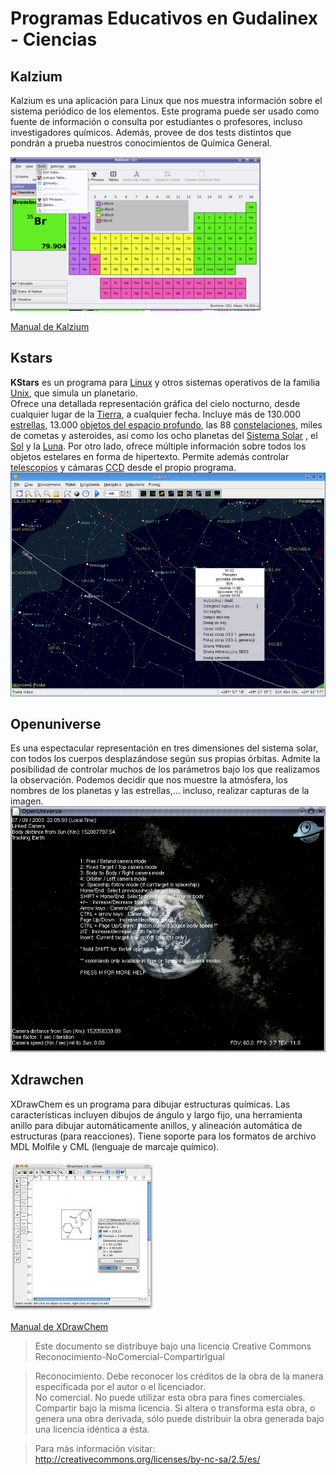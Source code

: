 # Programas Educativos en Gudalinex - Ciencias  

## Kalzium

Kalzium es una aplicación para Linux que nos muestra información sobre el sistema periódico de los elementos. Este programa puede ser usado como fuente de información o consulta por estudiantes o profesores, incluso investigadores químicos. Además, provee de dos tests distintos que pondrán a prueba nuestros conocimientos de Química General.

![kalzium](../img/vol5_4x_kalzium_default_thumb.png "kalzium")  
  
[Manual de Kalzium](http://docs.kde.org/development/es/kdeedu/kalzium/)  

## Kstars

**KStars** es un programa para [Linux](http://es.wikipedia.org/wiki/Linux "Linux") y otros sistemas operativos de la familia [Unix](http://es.wikipedia.org/wiki/Unix "Unix"), que simula un planetario.  
Ofrece una detallada representación gráfica del cielo nocturno, desde cualquier lugar de la [Tierra](http://es.wikipedia.org/wiki/Tierra "Tierra"), a cualquier fecha. Incluye más de 130.000 [estrellas](http://es.wikipedia.org/wiki/Estrella "Estrella"), 13.000 [objetos del espacio profundo](http://es.wikipedia.org/wiki/Objeto_del_espacio_profundo "Objeto del espacio profundo"), las 88 [constelaciones](http://es.wikipedia.org/wiki/Constelaci%C3%B3n "Constelación"), miles de cometas y asteroides, así como los ocho planetas del [Sistema Solar](http://es.wikipedia.org/wiki/Sistema_Solar "Sistema Solar") , el [Sol](http://es.wikipedia.org/wiki/Sol "Sol") y la [Luna](http://es.wikipedia.org/wiki/Luna "Luna"). Por otro lado, ofrece múltiple información sobre todos los objetos estelares en forma de hipertexto. Permite además controlar [telescopios](http://es.wikipedia.org/wiki/Telescopio "Telescopio") y cámaras [CCD](http://es.wikipedia.org/wiki/CCD "CCD") desde el propio programa.  
![kstars](../img/800px-KStars_Plejady.png "kstars")  
  
## Openuniverse

Es una espectacular representación en tres dimensiones del sistema solar, con todos los cuerpos desplazándose según sus propias órbitas. Admite la posibilidad de controlar muchos de los parámetros bajo los que realizamos la observación. Podemos decidir que nos muestre la atmósfera, los nombres de los planetas y las estrellas,... incluso, realizar capturas de la imagen.  
![openuniverse](../img/openuniverse.jpg "openuniverse")  
  
## Xdrawchen

XDrawChem es un programa para dibujar estructuras químicas. Las características incluyen dibujos de ángulo y largo fijo, una herramienta anillo para dibujar automáticamente anillos, y alineación automática de estructuras (para reacciones). Tiene soporte para los formatos de archivo MDL Molfile y CML (lenguaje de marcaje químico).
 

![drawschem](../img/t226xdrawchem1.9.png "drawschem")

[Manual de XDrawChem  
](http://xdrawchem.sourceforge.net/doc/index.html)

  
> Este documento se distribuye bajo una licencia Creative Commons Reconocimiento-NoComercial-CompartirIgual  
  
> Reconocimiento. Debe reconocer los créditos de la obra de la manera especificada por el autor o el licenciador.  
> No comercial. No puede utilizar esta obra para fines comerciales.  
> Compartir bajo la misma licencia. Si altera o transforma esta obra, o genera una obra derivada, sólo puede distribuir la obra generada bajo una licencia idéntica a ésta.  
  
  
> Para más información visitar: http://creativecommons.org/licenses/by-nc-sa/2.5/es/

[  
](http://xdrawchem.sourceforge.net/doc/index.html)